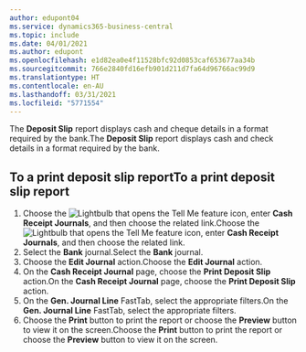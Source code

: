 ```yaml
---
author: edupont04
ms.service: dynamics365-business-central
ms.topic: include
ms.date: 04/01/2021
ms.author: edupont
ms.openlocfilehash: e1d82ea0e4f11528bfc92d0853caf653677aa34b
ms.sourcegitcommit: 766e2840fd16efb901d211d7fa64d96766ac99d9
ms.translationtype: HT
ms.contentlocale: en-AU
ms.lasthandoff: 03/31/2021
ms.locfileid: "5771554"
---
```

<span data-ttu-id="f13c8-101">The **Deposit Slip** report displays cash and cheque details in a format required by the bank.</span><span class="sxs-lookup"><span data-stu-id="f13c8-101">The **Deposit Slip** report displays cash and check details in a format required by the bank.</span></span>  

## <a name="to-a-print-deposit-slip-report"></a><span data-ttu-id="f13c8-102">To a print deposit slip report</span><span class="sxs-lookup"><span data-stu-id="f13c8-102">To a print deposit slip report</span></span>  
1.  <span data-ttu-id="f13c8-103">Choose the ![Lightbulb that opens the Tell Me feature](../../../media/ui-search/search_small.png "Tell me what you want to do") icon, enter **Cash Receipt Journals**, and then choose the related link.</span><span class="sxs-lookup"><span data-stu-id="f13c8-103">Choose the ![Lightbulb that opens the Tell Me feature](../../../media/ui-search/search_small.png "Tell me what you want to do") icon, enter **Cash Receipt Journals**, and then choose the related link.</span></span>  
2.  <span data-ttu-id="f13c8-104">Select the **Bank** journal.</span><span class="sxs-lookup"><span data-stu-id="f13c8-104">Select the **Bank** journal.</span></span>  
3.  <span data-ttu-id="f13c8-105">Choose the **Edit Journal** action.</span><span class="sxs-lookup"><span data-stu-id="f13c8-105">Choose the **Edit Journal** action.</span></span>  
4.  <span data-ttu-id="f13c8-106">On the **Cash Receipt Journal** page, choose the **Print Deposit Slip** action.</span><span class="sxs-lookup"><span data-stu-id="f13c8-106">On the **Cash Receipt Journal** page, choose the **Print Deposit Slip** action.</span></span>  
5.  <span data-ttu-id="f13c8-107">On the **Gen. Journal Line** FastTab, select the appropriate filters.</span><span class="sxs-lookup"><span data-stu-id="f13c8-107">On the **Gen. Journal Line** FastTab, select the appropriate filters.</span></span>  
6.  <span data-ttu-id="f13c8-108">Choose the **Print** button to print the report or choose the **Preview** button to view it on the screen.</span><span class="sxs-lookup"><span data-stu-id="f13c8-108">Choose the **Print** button to print the report or choose the **Preview** button to view it on the screen.</span></span> 